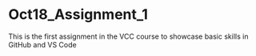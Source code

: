 # Oct18_Assignment_1
This is the first assignment in the VCC course to showcase basic skills in GitHub and VS Code
